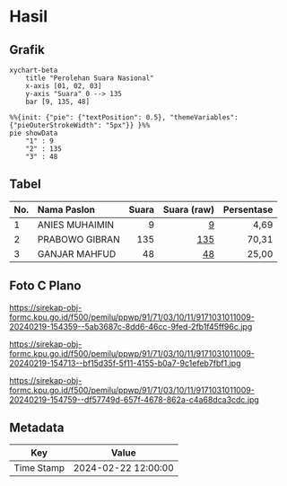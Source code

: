 # Hasil

## Grafik

```mermaid
xychart-beta
    title "Perolehan Suara Nasional"
    x-axis [01, 02, 03]
    y-axis "Suara" 0 --> 135
    bar [9, 135, 48]
```

```mermaid
%%{init: {"pie": {"textPosition": 0.5}, "themeVariables": {"pieOuterStrokeWidth": "5px"}} }%%
pie showData
    "1" : 9
    "2" : 135
    "3" : 48
```

## Tabel

| No. | Nama Paslon    | Suara | Suara (raw) | Persentase |
|:--- |:-------------- | -----:| -----------:| ----------:|
| 1   | ANIES MUHAIMIN | 9     | [9][p-1]    | 4,69       |
| 2   | PRABOWO GIBRAN | 135   | [135][p-2]  | 70,31      |
| 3   | GANJAR MAHFUD  | 48    | [48][p-3]   | 25,00      |


[p-1]: https://github.com/gigit-pemilu/pemilu-2024/blob/main/pilpres/hitung-suara/sub/91-papua/sub/71-kota-jayapura/sub/03-abepura/sub/1011-abepantai/sub/009-tps/sub/paslon-1.txt
[p-2]: https://github.com/gigit-pemilu/pemilu-2024/blob/main/pilpres/hitung-suara/sub/91-papua/sub/71-kota-jayapura/sub/03-abepura/sub/1011-abepantai/sub/009-tps/sub/paslon-2.txt
[p-3]: https://github.com/gigit-pemilu/pemilu-2024/blob/main/pilpres/hitung-suara/sub/91-papua/sub/71-kota-jayapura/sub/03-abepura/sub/1011-abepantai/sub/009-tps/sub/paslon-3.txt

## Foto C Plano

https://sirekap-obj-formc.kpu.go.id/f500/pemilu/ppwp/91/71/03/10/11/9171031011009-20240219-154359--5ab3687c-8dd6-46cc-9fed-2fb1f45ff96c.jpg

https://sirekap-obj-formc.kpu.go.id/f500/pemilu/ppwp/91/71/03/10/11/9171031011009-20240219-154713--bf15d35f-5f11-4155-b0a7-9c1efeb7fbf1.jpg

https://sirekap-obj-formc.kpu.go.id/f500/pemilu/ppwp/91/71/03/10/11/9171031011009-20240219-154759--df57749d-657f-4678-862a-c4a68dca3cdc.jpg


## Metadata

| Key        | Value               |
| ---------- | ------------------- |
| Time Stamp | 2024-02-22 12:00:00 |



